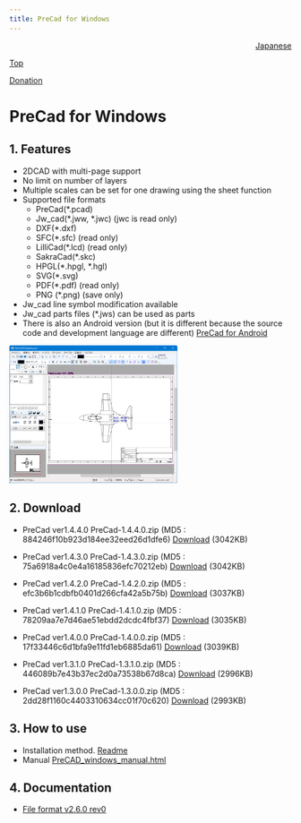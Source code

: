 ```yaml
---
title: PreCad for Windows
---
```


<div style="text-align: right"><a href=index.html>Japanese</a></div>

[Top](https://junkbulk.com)

[Donation](donate_en.html)

# PreCad for Windows

## 1. Features
- 2DCAD with multi-page support
- No limit on number of layers
- Multiple scales can be set for one drawing using the sheet function
- Supported file formats
   - PreCad(*.pcad)
   - Jw_cad(*.jww, *.jwc) (jwc is read only)
   - DXF(*.dxf)
   - SFC(*.sfc) (read only)
   - LilliCad(*.lcd) (read only)
   - SakraCad(*.skc)
   - HPGL(*.hpgl, *.hgl)
   - SVG(*.svg)
   - PDF(*.pdf) (read only)
   - PNG (*.png) (save only)
- Jw_cad line symbol modification available
- Jw_cad parts files (*.jws) can be used as parts
- There is also an Android version (but it is different because the source code and development language are different)
[PreCad for Android](https://play.google.com/store/apps/details?id=com.junkbulk.precad)

<a href="images/image001.png">
<img src="images/image001.png" href="images/image001.png" alt="sample image" width="300px">
</a>

## 2. Download

- PreCad ver1.4.4.0
PreCad-1.4.4.0.zip (MD5 : 884246f10b923d184ee32eed26d1dfe6)
[Download](download/PreCad-1.4.4.0.zip)  (3042KB)

- PreCad ver1.4.3.0
PreCad-1.4.3.0.zip (MD5 : 75a6918a4c0e4a16185836efc70212eb)
[Download](download/PreCad-1.4.3.0.zip)  (3042KB)

- PreCad ver1.4.2.0
PreCad-1.4.2.0.zip (MD5 : efc3b6b1cdbfb0401d266cfa42a5b75b)
[Download](download/PreCad-1.4.2.0.zip)  (3037KB)

- PreCad ver1.4.1.0
PreCad-1.4.1.0.zip (MD5 : 78209aa7e7d46ae51ebdd2dcdc4fbf37)
[Download](download/PreCad-1.4.1.0.zip)  (3035KB)

- PreCad ver1.4.0.0
PreCad-1.4.0.0.zip (MD5 : 17f33446c6d1bfa9e11fd1eb6885da61)
[Download](download/PreCad-1.4.0.0.zip)  (3039KB)

- PreCad ver1.3.1.0
PreCad-1.3.1.0.zip (MD5 : 446089b7e43b37ec2d0a73538b67d8ca)
[Download](download/PreCad-1.3.1.0.zip)  (2996KB)

- PreCad ver1.3.0.0
PreCad-1.3.0.0.zip (MD5 : 2dd28f1160c4403310634cc01f70c620)
[Download](download/PreCad-1.3.0.0.zip)  (2993KB)
  
## 3. How to use
- Installation method.
[Readme](readme_en.html)
- Manual
[PreCAD_windows_manual.html](manual/en/PreCAD_windows_manual.html)


## 4. Documentation
- [File format v2.6.0 rev0](download/PreCadFormat_v2_6_0_rev0.html)

